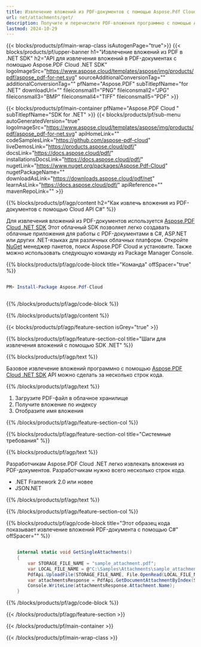 ```yaml
---
title: Извлечение вложений из PDF-документов с помощью Aspose.Pdf Cloud .NET SDK
url: net/attachments/get/
description: Получите и перечислите PDF-вложения программно с помощью Aspose.PDF Cloud SDK для .NET. RESTful API для полного контроля.
lastmod: 2024-10-29
---
```


{{< blocks/products/pf/main-wrap-class isAutogenPage="true">}}
{{< blocks/products/pf/upper-banner h1="Извлечение вложений из PDF в .NET SDK" h2="API для извлечения вложений в PDF-документах с помощью Aspose.PDF Cloud .NET SDK" logoImageSrc="https://www.aspose.cloud/templates/aspose/img/products/pdf/aspose_pdf-for-net.svg" sourceAdditionalConversionTag="" additionalConversionTag="" pfName="Aspose.PDF" subTitlepfName="for .NET" downloadUrl="" fileiconsmall1="PNG" fileiconsmall2="JPG" fileiconsmall3="BMP" fileiconsmall4="TIFF" fileiconsmall5="PDF" >}}

{{< blocks/products/pf/main-container pfName="Aspose.PDF Cloud " subTitlepfName="SDK for .NET" >}}
{{< blocks/products/pf/sub-menu autoGeneratedVersion="true" logoImageSrc="https://www.aspose.cloud/templates/aspose/img/products/pdf/aspose_pdf-for-net.svg" apiHomeLink="" codeSamplesLink="https://github.com/aspose-pdf-cloud" liveDemosLink="https://products.aspose.cloud/pdf/" docsLink="https://docs.aspose.cloud/pdf/" installationsDocsLink="https://docs.aspose.cloud/pdf/" nugetLink="https://www.nuget.org/packages/Aspose.Pdf-Cloud" nugetPackageName="" downloadAsLink="https://downloads.aspose.cloud/pdf/net" learnAsLink="https://docs.aspose.cloud/pdf/" apiReference="" mavenRepoLink="" >}}

{{% blocks/products/pf/agp/content h2="Как извлечь вложения из PDF-документов с помощью Cloud API C#" %}}

Для извлечения вложений из PDF-документов используется
[Aspose.PDF Cloud .NET SDK](https://products.aspose.cloud/pdf/net/)
Этот облачный SDK позволяет легко создавать облачные приложения для работы с PDF-документами в C#, ASP.NET или других .NET-языках для различных облачных платформ. Откройте
[NuGet](https://www.nuget.org/packages/Aspose.Pdf-Cloud)
менеджер пакетов, поиск
Aspose.PDF Cloud
и установите. Также можно использовать следующую команду из Package Manager Console.

{{% blocks/products/pf/agp/code-block title="Команда" offSpacer="true" %}}

```powershell

PM> Install-Package Aspose.Pdf-Cloud 



```

{{% /blocks/products/pf/agp/code-block %}}

{{% /blocks/products/pf/agp/content %}}

{{< blocks/products/pf/agp/feature-section isGrey="true" >}}

{{% blocks/products/pf/agp/feature-section-col title="Шаги для извлечения вложений с помощью SDK .NET" %}}

{{% blocks/products/pf/agp/text %}}

Базовое извлечение вложений программно с помощью
[Aspose.PDF Cloud .NET SDK](https://products.aspose.cloud/pdf/net/)
API можно сделать за несколько строк кода.

{{% /blocks/products/pf/agp/text %}}

1. Загрузите PDF-файл в облачное хранилище
1. Получите вложение по индексу
1. Отобразите имя вложения

{{% /blocks/products/pf/agp/feature-section-col %}}

{{% blocks/products/pf/agp/feature-section-col title="Системные требования" %}}

{{% blocks/products/pf/agp/text %}}

Разработчикам Aspose.PDF Cloud .NET легко извлекать вложения из PDF-документов. Разработчикам нужно всего несколько строк кода.

+ .NET Framework 2.0 или новее
+ JSON.NET

{{% /blocks/products/pf/agp/text %}}

{{% /blocks/products/pf/agp/feature-section-col %}}

{{% blocks/products/pf/agp/code-block title="Этот образец кода показывает извлечение вложений PDF-документа с помощью C#" offSpacer="" %}}

```cs

    internal static void GetSingleAttachments()
    {
        var STORAGE_FILE_NAME = "sample_attachment.pdf";
        var LOCAL_FILE_NAME = @"C:\Samples\Attachments\sample_attachment.pdf";
        PdfApi.UploadFile(STORAGE_FILE_NAME, File.OpenRead(LOCAL_FILE_NAME));
        var attachmentsResponse = PdfApi.GetDocumentAttachmentByIndex(STORAGE_FILE_NAME,1);        
        Console.WriteLine(attachmentsResponse.Attachment.Name);
    }
```

{{% /blocks/products/pf/agp/code-block %}}

{{< /blocks/products/pf/agp/feature-section >}}

{{< /blocks/products/pf/main-container >}}

{{< /blocks/products/pf/main-wrap-class >}}
